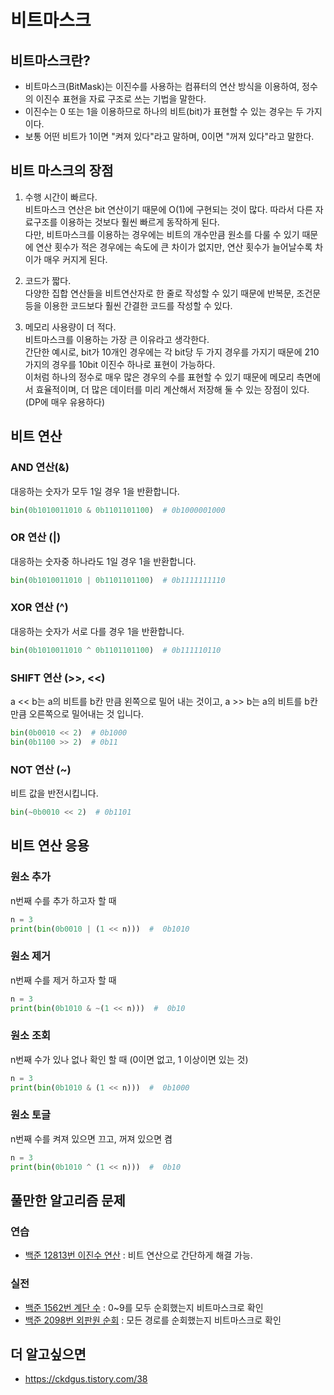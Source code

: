 # 비트마스크
## 비트마스크란?
- 비트마스크(BitMask)는 이진수를 사용하는 컴퓨터의 연산 방식을 이용하여, 정수의 이진수 표현을 자료 구조로 쓰는 기법을 말한다. 
- 이진수는 0 또는 1을 이용하므로 하나의 비트(bit)가 표현할 수 있는 경우는 두 가지이다. 
- 보통 어떤 비트가 1이면 "켜져 있다"라고 말하며, 0이면 "꺼져 있다"라고 말한다.  


## 비트 마스크의 장점
1. 수행 시간이 빠르다.  
비트마스크 연산은 bit 연산이기 때문에 O(1)에 구현되는 것이 많다. 따라서 다른 자료구조를 이용하는 것보다 훨씬 빠르게 동작하게 된다.  <br>
다만, 비트마스크를 이용하는 경우에는 비트의 개수만큼 원소를 다룰 수 있기 때문에 연산 횟수가 적은 경우에는 속도에 큰 차이가 없지만, 연산 횟수가 늘어날수록 차이가 매우 커지게 된다. <br>

2. 코드가 짧다.  
다양한 집합 연산들을 비트연산자로 한 줄로 작성할 수 있기 때문에 반복문, 조건문 등을 이용한 코드보다 훨씬 간결한 코드를 작성할 수 있다.  <br>

3. 메모리 사용량이 더 적다.  
비트마스크를 이용하는 가장 큰 이유라고 생각한다.  <br>
간단한 예시로, bit가 10개인 경우에는 각 bit당 두 가지 경우를 가지기 때문에 210가지의 경우를 10bit 이진수 하나로 표현이 가능하다.  <br>
이처럼 하나의 정수로 매우 많은 경우의 수를 표현할 수 있기 때문에 메모리 측면에서 효율적이며, 더 많은 데이터를 미리 계산해서 저장해 둘 수 있는 장점이 있다. (DP에 매우 유용하다)

## 비트 연산

### AND 연산(&)
대응하는 숫자가 모두 1일 경우 1을 반환합니다.
```python
bin(0b1010011010 & 0b1101101100)  # 0b1000001000
```

### OR 연산 (|)
대응하는 숫자중 하나라도 1일 경우 1을 반환합니다.

```python
bin(0b1010011010 | 0b1101101100)  # 0b1111111110
```

### XOR 연산 (^)
대응하는 숫자가 서로 다를 경우 1을 반환합니다.
```python
bin(0b1010011010 ^ 0b1101101100)  # 0b111110110
```

### SHIFT 연산 (>>, <<)
a << b는 a의 비트를 b칸 만큼 왼쪽으로 밀어 내는 것이고, a >> b는 a의 비트를 b칸 만큼 오른쪽으로 밀어내는 것 입니다.

```python
bin(0b0010 << 2)  # 0b1000
bin(0b1100 >> 2)  # 0b11
```

### NOT 연산 (~)
비트 값을 반전시킵니다.

```python
bin(~0b0010 << 2)  # 0b1101
```

## 비트 연산 응용

### 원소 추가 
n번째 수를 추가 하고자 할 때

```python
n = 3
print(bin(0b0010 | (1 << n)))  #  0b1010
```

### 원소 제거
n번째 수를 제거 하고자 할 때

```python
n = 3
print(bin(0b1010 & ~(1 << n)))  #  0b10
```

### 원소 조회
n번째 수가 있나 없나 확인 할 때 (0이면 없고, 1 이상이면 있는 것)

```python
n = 3
print(bin(0b1010 & (1 << n)))  #  0b1000
```

### 원소 토글
n번째 수를 켜져 있으면 끄고, 꺼져 있으면 켬

```python
n = 3
print(bin(0b1010 ^ (1 << n)))  #  0b10
```

## 풀만한 알고리즘 문제

### 연습
- [백준 12813번 이진수 연산](https://www.acmicpc.net/problem/12813) : 비트 연산으로 간단하게 해결 가능.
### 실전
- [백준 1562번 계단 수](https://www.acmicpc.net/problem/1562) : 0~9를 모두 순회했는지 비트마스크로 확인
- [백준 2098번 외판원 순회](https://www.acmicpc.net/problem/2098) : 모든 경로를 순회했는지 비트마스크로 확인


## 더 알고싶으면

- https://ckdgus.tistory.com/38 
